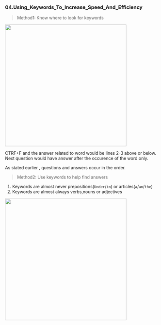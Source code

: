 ### 04.Using_Keywords_To_Increase_Speed_And_Efficiency

> Method1: Know where to look for keywords

<img src="https://user-images.githubusercontent.com/12064832/203458549-05e1583a-3aa0-48f8-aa68-913113283aa9.png" width=400 />

CTRF+F and the answer related to word would be lines 2-3 above or below.
Next question would have answer after the occurence of the word only.

As stated earlier , questions and answers occur in the order.

> Method2: Use keywords to help find answers

1. Keywords are almost never prepositions(`Under`/`in`) or articles(`a`/`an`/`the`)
2. Keywords are almost always verbs,nouns or adjectives

<img src="https://user-images.githubusercontent.com/12064832/203459851-b71d7e94-50cd-4d2b-82f8-aeaeac83c9c3.png" width=400 />
